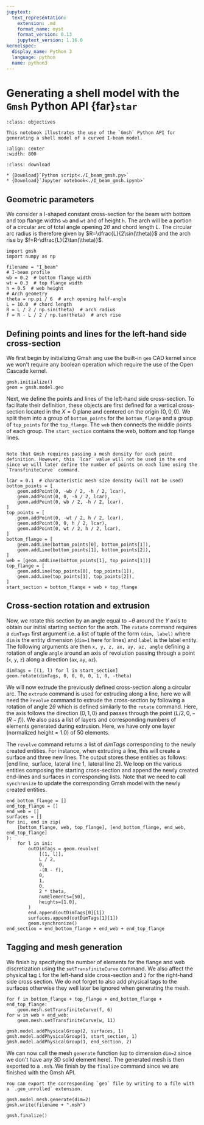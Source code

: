 ```yaml
---
jupytext:
  text_representation:
    extension: .md
    format_name: myst
    format_version: 0.13
    jupytext_version: 1.16.0
kernelspec:
  display_name: Python 3
  language: python
  name: python3
---
```


# Generating a shell model with the `Gmsh` Python API {far}`star`

```{admonition} Objectives
:class: objectives

This notebook illustrates the use of the `Gmsh` Python API for generating a shell model of a curved I-beam model.
```

```{figure} curved_beam_mesh.png
:align: center
:width: 800
```

```{admonition} Download sources
:class: download

* {Download}`Python script<./I_beam_gmsh.py>`
* {Download}`Jupyter notebook<./I_beam_gmsh.ipynb>`
```

## Geometric parameters

We consider a I-shaped constant cross-section for the beam with bottom and top flange widths `wb` and `wt` and of height `h`. The arch will be a portion of a circular arc of total angle opening $2\theta$ and chord length $L$. The circular arc radius is therefore given by $R=\dfrac{L}{2\sin(\theta)}$ and the arch rise by $f=R-\dfrac{L}{2\tan(\theta)}$.

```{code-cell} ipython3
import gmsh
import numpy as np

filename = "I_beam"
# I-beam profile
wb = 0.2  # bottom flange width
wt = 0.3  # top flange width
h = 0.5  # web height
# Arch geometry
theta = np.pi / 6  # arch opening half-angle
L = 10.0  # chord length
R = L / 2 / np.sin(theta)  # arch radius
f = R - L / 2 / np.tan(theta)  # arch rise
```

## Defining points and lines for the left-hand side cross-section

We first begin by initializing Gmsh ang use the built-in `geo` CAD kernel since we won't require any boolean operation which require the use of the Open Cascade kernel.

```{code-cell} ipython3
gmsh.initialize()
geom = gmsh.model.geo
```

Next, we define the points and lines of the left-hand side cross-section. To facilitate their definition, these objects are first defined for a vertical cross-section located in the $X=0$ plane and centered on the origin $(0,0,0)$. We split them into a group of `bottom_points` for the `bottom_flange` and a group of `top_points` for the `top_flange`. The `web` then connects the middle points of each group. The `start_section` contains the web, bottom and top flange lines.

```{note}

Note that Gmsh requires passing a mesh density for each point definition. However, this `lcar` value will not be used in the end since we will later define the number of points on each line using the `TransfiniteCurve` command.
```

```{code-cell} ipython3
lcar = 0.1  # characteristic mesh size density (will not be used)
bottom_points = [
    geom.addPoint(0, -wb / 2, -h / 2, lcar),
    geom.addPoint(0, 0, -h / 2, lcar),
    geom.addPoint(0, wb / 2, -h / 2, lcar),
]
top_points = [
    geom.addPoint(0, -wt / 2, h / 2, lcar),
    geom.addPoint(0, 0, h / 2, lcar),
    geom.addPoint(0, wt / 2, h / 2, lcar),
]
bottom_flange = [
    geom.addLine(bottom_points[0], bottom_points[1]),
    geom.addLine(bottom_points[1], bottom_points[2]),
]
web = [geom.addLine(bottom_points[1], top_points[1])]
top_flange = [
    geom.addLine(top_points[0], top_points[1]),
    geom.addLine(top_points[1], top_points[2]),
]
start_section = bottom_flange + web + top_flange
```

## Cross-section rotation and extrusion

Now, we rotate this section by an angle equal to $-\theta$ around the $Y$ axis to obtain our initial starting section for the arch. The `rotate` command requires a `dimTags` first argument i.e. a list of tuple of the form `(dim, label)` where `dim` is the entity dimension (`dim=1` here for lines) and `label` is the label entity. The following arguments are then `x, y, z, ax, ay, az, angle` defining a rotation of angle `angle` around an axis of revolution passing through a point (`x`, `y`, `z`) along a direction (`ax`, `ay`, `az`).

```{code-cell} ipython3
dimTags = [(1, l) for l in start_section]
geom.rotate(dimTags, 0, 0, 0, 0, 1, 0, -theta)
```

We will now extrude the previously defined cross-section along a circular arc. The `extrude` command is used for extruding along a line, here we will need the ̀`revolve` command to extrude the cross-section by following a rotation  of angle $2\theta$ which is defined similarly to the `rotate` command. Here, the axis follows the direction $(0, 1, 0)$ and passes through the point $(L/2, 0, -(R-f))$. We also pass a list of layers and corresponding numbers of elements generated during extrusion. Here, we have only one layer (normalized height = 1.0) of 50 elements.

The `revolve` command returns a list of *dimTags* corresponding to the newly created entities. For instance, when extruding a line, this will create a surface and three new lines. The output stores these entities as follows:
$[\text{end line}, \text{ surface}, \text{ lateral line }1,\text{ lateral line }2]$. We loop on the various entities composing the starting cross-section and append the newly created end-lines and surfaces in corresponding lists. Note that we need to call `synchronize` to update the corresponding Gmsh model with the newly created entities.

```{code-cell} ipython3
end_bottom_flange = []
end_top_flange = []
end_web = []
surfaces = []
for ini, end in zip(
    [bottom_flange, web, top_flange], [end_bottom_flange, end_web, end_top_flange]
):
    for l in ini:
        outDimTags = geom.revolve(
            [(1, l)],
            L / 2,
            0,
            -(R - f),
            0,
            1,
            0,
            2 * theta,
            numElements=[50],
            heights=[1.0],
        )
        end.append(outDimTags[0][1])
        surfaces.append(outDimTags[1][1])
        geom.synchronize()
end_section = end_bottom_flange + end_web + end_top_flange
```

## Tagging and mesh generation

We finish by specifying the number of elements for the flange and web discretization using the `setTransfiniteCurve` command. We also affect the physical tag `1` for the left-hand side cross-section and `2` for the right-hand side cross section. We do not forget to also add physical tags to the surfaces otherwise they well later be ignored when generating the mesh.

```{code-cell} ipython3
for f in bottom_flange + top_flange + end_bottom_flange + end_top_flange:
    geom.mesh.setTransfiniteCurve(f, 6)
for w in web + end_web:
    geom.mesh.setTransfiniteCurve(w, 11)

gmsh.model.addPhysicalGroup(2, surfaces, 1)
gmsh.model.addPhysicalGroup(1, start_section, 1)
gmsh.model.addPhysicalGroup(1, end_section, 2)
```

We can now call the mesh `generate` function (up to dimension `dim=2` since we don't have any 3D solid element here). The generated mesh is then exported to a `.msh`. We finish by the `finalize` command since we are finished with the Gmsh API.

```{tip}
You can export the corresponding `geo` file by writing to a file with a `.geo_unrolled` extension.
```

```{code-cell} ipython3
gmsh.model.mesh.generate(dim=2)
gmsh.write(filename + ".msh")

gmsh.finalize()
```
